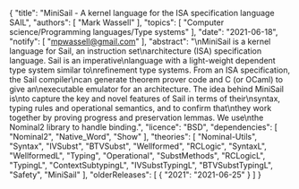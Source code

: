 {
    "title": "MiniSail - A kernel language for the ISA specification language SAIL",
    "authors": [
        "Mark Wassell"
    ],
    "topics": [
        "Computer science/Programming languages/Type systems"
    ],
    "date": "2021-06-18",
    "notify": [
        "mpwassell@gmail.com"
    ],
    "abstract": "\nMiniSail is a kernel language for Sail, an instruction set\narchitecture (ISA) specification language. Sail is an imperative\nlanguage with a light-weight dependent type system similar to\nrefinement type systems. From an ISA specification, the Sail compiler\ncan generate theorem prover code and C (or OCaml) to give an\nexecutable emulator for an architecture. The idea behind MiniSail is\nto capture the key and novel features of Sail in terms of their\nsyntax, typing rules and operational semantics, and to confirm that\nthey work together by proving progress and preservation lemmas. We use\nthe Nominal2 library to handle binding.",
    "licence": "BSD",
    "dependencies": [
        "Nominal2",
        "Native_Word",
        "Show"
    ],
    "theories": [
        "Nominal-Utils",
        "Syntax",
        "IVSubst",
        "BTVSubst",
        "Wellformed",
        "RCLogic",
        "SyntaxL",
        "WellformedL",
        "Typing",
        "Operational",
        "SubstMethods",
        "RCLogicL",
        "TypingL",
        "ContextSubtypingL",
        "IVSubstTypingL",
        "BTVSubstTypingL",
        "Safety",
        "MiniSail"
    ],
    "olderReleases": [
        {
            "2021": "2021-06-25"
        }
    ]
}